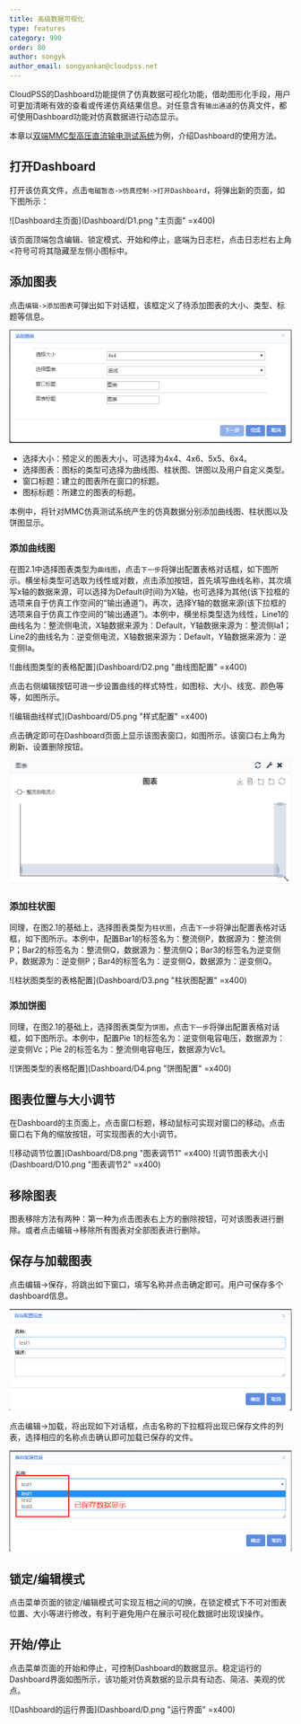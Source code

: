 ```yaml
---
title: 高级数据可视化
type: features
category: 990
order: 80
author: songyk
author_email: songyankan@cloudpss.net
---
```


CloudPSS的Dashboard功能提供了仿真数据可视化功能，借助图形化手段，用户可更加清晰有效的查看或传递仿真结果信息。对任意含有`输出通道`的仿真文件，都可使用Dashboard功能对仿真数据进行动态显示。

本章以[双端MMC型高压直流输电测试系统](../examples/MMC.md)为例，介绍Dashboard的使用方法。

## 打开Dashboard

打开该仿真文件，点击`电磁暂态->仿真控制->打开Dashboard`，将弹出新的页面，如下图所示：

![Dashboard主页面](Dashboard/D1.png "主页面" =x400)

该页面顶端包含编辑、锁定模式、开始和停止，底端为日志栏，点击日志栏右上角<符号可将其隐藏至左侧小图标中。

## 添加图表

点击`编辑->添加图表`可弹出如下对话框，该框定义了待添加图表的大小、类型、标题等信息。

![添加图表对话框](Dashboard/D6.png "添加图表")

+ 选择大小：预定义的图表大小，可选择为4x4、4x6、5x5、6x4。
+ 选择图表：图标的类型可选择为曲线图、柱状图、饼图以及用户自定义类型。
+ 窗口标题：建立的图表所在窗口的标题。
+ 图标标题：所建立的图表的标题。

本例中，将针对MMC仿真测试系统产生的仿真数据分别添加曲线图、柱状图以及饼图显示。

### 添加曲线图

在图2.1中选择图表类型为`曲线图`，点击`下一步`将弹出配置表格对话框，如下图所示。横坐标类型可选取为线性或对数，点击添加按钮，首先填写曲线名称，其次填写x轴的数据来源，可以选择为Default(时间)为X轴，也可选择为其他(该下拉框的选项来自于仿真工作空间的“输出通道”)。再次，选择Y轴的数据来源(该下拉框的选项来自于仿真工作空间的“输出通道”)。本例中，横坐标类型选为线性，Line1的曲线名为：整流侧电流，X轴数据来源为：Default，Y轴数据来源为：整流侧Ia1；Line2的曲线名为：逆变侧电流，X轴数据来源为：Default，Y轴数据来源为：逆变侧Ia。

![曲线图类型的表格配置](Dashboard/D2.png "曲线图配置" =x400)

点击右侧编辑按钮可进一步设置曲线的样式特性，如图标、大小、线宽、颜色等等，如图所示。

![编辑曲线样式](Dashboard/D5.png "样式配置" =x400)

点击确定即可在Dashboard页面上显示该图表窗口，如图所示。该窗口右上角为刷新、设置删除按钮。

![图表窗口](Dashboard/D7.png "图表窗口")

### 添加柱状图

同理，在图2.1的基础上，选择图表类型为`柱状图`，点击`下一步`将弹出配置表格对话框，如下图所示。本例中，配置Bar1的标签名为：整流侧P，数据源为：整流侧P；Bar2的标签名为：整流侧Q，数据源为：整流侧Q；Bar3的标签名为逆变侧P，数据源为：逆变侧P；Bar4的标签名为：逆变侧Q，数据源为：逆变侧Q。

![柱状图类型的表格配置](Dashboard/D3.png "柱状图配置" =x400)

### 添加饼图

同理，在图2.1的基础上，选择图表类型为`饼图`，点击`下一步`将弹出配置表格对话框，如下图所示。本例中，配置Pie 1的标签名为：逆变侧电容电压，数据源为：逆变侧Vc；Pie 2的标签名为：整流侧电容电压，数据源为Vc1。

![饼图类型的表格配置](Dashboard/D4.png "饼图配置" =x400)


## 图表位置与大小调节

在Dashboard的主页面上，点击窗口标题，移动鼠标可实现对窗口的移动。点击窗口右下角的缩放按钮，可实现图表的大小调节。

![移动调节位置](Dashboard/D8.png "图表调节1" =x400)
![调节图表大小](Dashboard/D10.png "图表调节2" =x400)

## 移除图表

图表移除方法有两种：第一种为点击图表右上方的删除按钮，可对该图表进行删除。或者点击编辑->移除所有图表对全部图表进行删除。

## 保存与加载图表

点击编辑->保存，将跳出如下窗口，填写名称并点击确定即可。用户可保存多个dashboard信息。

![保存文件](Dashboard/D11.png "保存")

点击编辑->加载，将出现如下对话框，点击名称的下拉框将出现已保存文件的列表，选择相应的名称点击确认即可加载已保存的文件。

![加载文件](Dashboard/D12.png "加载")

## 锁定/编辑模式

点击菜单页面的锁定/编辑模式可实现互相之间的切换，在锁定模式下不可对图表位置、大小等进行修改，有利于避免用户在展示可视化数据时出现误操作。

## 开始/停止

点击菜单页面的开始和停止，可控制Dashboard的数据显示。稳定运行的Dashboard界面如图所示，该功能对仿真数据的显示具有动态、简洁、美观的优点。

![Dashboard的运行界面](Dashboard/D.png "运行界面" =x400)






